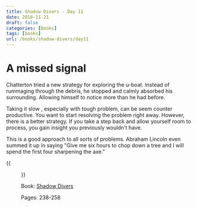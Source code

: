 ```yaml
---
title: Shadow Divers - Day 11
date: 2018-11-21
draft: false
categories: [Books]
tags: [books]
url: /books/shadow-divers/day11
---
```


# A missed signal

Chatterton tried a new strategy for exploring the u-boat. Instead of rummaging
through the debris, he stopped and calmly absorbed his surrounding. Allowing
himself to notice more than he had before.

Taking it slow , especially with tough problem, can be seem counter productive.
You want to start resolving the problem right away. However, there is a better
strategy. If you take a step back and allow yourself room to process, you gain
insight you previously wouldn't have.

This is a good approach to all sorts of problems. Abraham Lincoln even summed
it up in saying "Give me six hours to chop down a tree and I will spend the
first four sharpening the axe."

{{<figure src="/img/shadow-divers.jpeg" alt="Shadow Divers" link="https://amzn.to/2JIUG0h">}}

Book: [Shadow Divers](https://amzn.to/2JIUG0h)

Pages: 238-258

